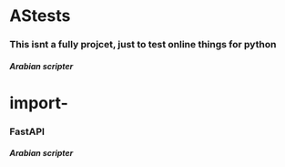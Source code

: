 # AStests
### This isnt a fully projcet, just to test online things for python
#####  Arabian scripter

# import-
### FastAPI
#####  Arabian scripter
